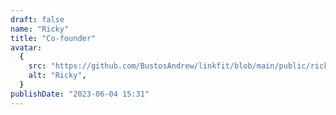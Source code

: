 ```yaml
---
draft: false
name: "Ricky"
title: "Co-founder"
avatar:
  {
    src: "https://github.com/BustosAndrew/linkfit/blob/main/public/ricky.jpeg",
    alt: "Ricky",
  }
publishDate: "2023-06-04 15:31"
---
```

